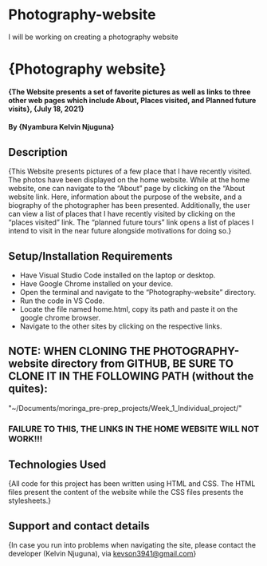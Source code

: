 # Photography-website
I will be working on creating a photography website

# {Photography website}
#### {The Website presents a set of favorite pictures as well as links to three other web pages which include About, Places visited, and Planned future visits}, {July 18, 2021}
#### By **{Nyambura Kelvin Njuguna}**
## Description
{This Website presents pictures of a few place that I have recently visited. The photos have been displayed on the home website. While at the home website, one can navigate to the “About” page by clicking on the “About website link. Here, information about the purpose of the website, and a biography of the photographer has been presented. Additionally, the user can view a list of places that I have recently visited by clicking on the “places visited” link. The “planned future tours” link opens a list of places I intend to visit in the near future alongside motivations for doing so.}
## Setup/Installation Requirements
* Have Visual Studio Code installed on the laptop or desktop.
* Have Google Chrome installed on your device.
* Open the terminal and navigate to the “Photography-website” directory.
* Run the code in VS Code.
* Locate the file named home.html, copy its path and paste it on the google chrome browser.
* Navigate to the other sites by clicking on the respective links.

## NOTE: WHEN CLONING THE PHOTOGRAPHY-website directory from GITHUB, BE SURE TO CLONE IT IN THE FOLLOWING PATH (without the quites):
"~/Documents/moringa_pre-prep_projects/Week_1_Individual_project/"
### FAILURE TO THIS, THE LINKS IN THE HOME WEBSITE WILL NOT WORK!!!

## Technologies Used
{All code for this project has been written using HTML and CSS. The HTML files present the content of the website while the CSS files presents the stylesheets.}
## Support and contact details
{In case you run into problems when navigating the site, please contact the developer (Kelvin Njuguna), via kevson3941@gmail.com}